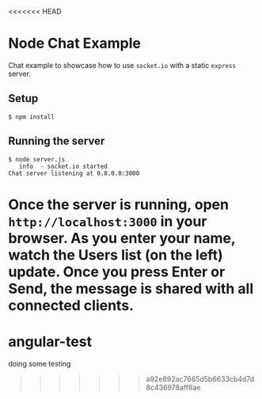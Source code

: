 <<<<<<< HEAD
# Node Chat Example

Chat example to showcase how to use `socket.io` with a static `express` server.

## Setup

    $ npm install

## Running the server

    $ node server.js
       info  - socket.io started
    Chat server listening at 0.0.0.0:3000

Once the server is running, open `http://localhost:3000` in your browser. As you enter your name, watch the Users list
(on the left) update. Once you press Enter or Send, the message is shared with all connected clients.
=======
angular-test
============

doing some testing
>>>>>>> a92e892ac7665d5b6633cb4d7d8c436978aff8ae
